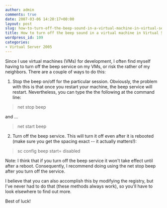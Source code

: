```yaml
---
author: admin
comments: true
date: 2007-03-06 14:20:17+00:00
layout: post
slug: how-to-turn-off-the-beep-sound-in-a-virtual-machine-in-virtual-server-2005
title: How to turn off the beep sound in a virtual machine in Virtual Server 2005
wordpress_id: 109
categories:
- Virtual Server 2005
---
```


Since I use virtual machines (VMs) for development, I often find myself having to turn off the beep service on my VMs, or risk the rather of my neighbors. There are a couple of ways to do this:




1. Stop the beep on/off for the particular session. Obviously, the problem with this is that once you restart your machine, the beep service will restart. Nevertheless, you can type the the following at the command line:




> 

> 
> net stop beep




and ...




> 

> 
> net start beep




2. Turn off the beep service. This will turn it off even after it is rebooted (make sure you get the spacing exact -- it actually matters!):




> 

> 
> sc config beep start= disabled 




Note: I think that if you turn off the beep service it won't take effect until after a reboot. Consequently, I recommend doing using the net stop beep after you turn off the service.




I believe that you can also accomplish this by modifying the registry, but I've never had to do that (these methods always work), so you'll have to look elsewhere to find out more.




Best of luck!

